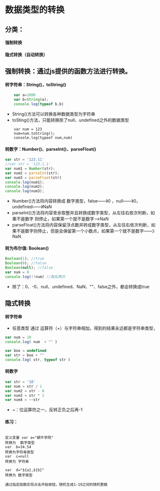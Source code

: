 # 数据类型的转换

## 分类：

#### 强制转换

#### 隐式转换（自动转换）

## 强制转换：通过js提供的函数方法进行转换。

#### 转字符串：String()，toString()

```js
    var a=1000
    var b=String(a);
    console.log(typeof b,b)
```

- String()方法可以转换各种数据类型为字符串
- toSting()方法，只能转换除了null、undefined之外的数据类型

```
    var num = 123
    num=num.toString();
    console.log(typeof num,num)
```



#### 转数字：Number()、parseInt()、parseFloat()

```js
var str = '123.11'
//var str = '123.1.1'
var num1 = Number(str); 
var num2 = parseInt(str);
var num3 = parseFloat(str) 
console.log(num1);
console.log(num2);
console.log(num3);

```

- Number()方法将内容转换成 数字类型，false——》0 ，null——》0，undefined——》NaN
- parseInt()方法将内容舍余取整并且转换成数字类型，从左往右依次判断，如果不是数字 则停止，如果第一个就不是数字——>NaN
- parseFloat()方法将内容保留浮点数并转成数字类型，从左往右依次判断，如果不是数字则停止，但是会保留第一个小数点，如果第一个就不是数字——》NaN

#### 转为布尔值:	Boolean()

```js
Boolean(1); //true
Boolean(0); //false
Boolean(null); //false
var num = 0
console.log(!!num) //取反两次
```

- 除了：0、-0、null、undefined、NaN、""、false之外，都会转换成true

## 隐式转换

#### 转字符串

- 任意类型 通过 运算符（+）与字符串相加，得到的结果永远都是字符串类型，

```js
var num = 10
console.log( num  + "" )

var boo = undefined
var str = boo + ""
console.log( str, typeof str )
```

#### 转数字

```js
var str = '10'
var num = str / 1 
var num2 = str - 0
var num3 = str * 1
var num4 = ~~str
```

- ~：位运算符之一，反转正负之后再-1

#### 练习：

```

定义变量 var a="蜗牛学院"	
转换为  数字类型
var  b=34.54
转换为字符串类型  
var  c=null
转换为 字符串

var  d="${a},${b}"
转换为 数字类型

通过指定函数实现点击开始按钮，随机生成1-19之间的随机整数


```


